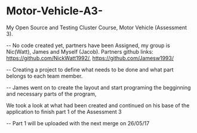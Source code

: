 # Motor-Vehicle-A3-
My Open Source and Testing Cluster Course, Motor Vehicle (Assessment 3).

-- No code created yet, partners have been Assigned, my group is Nic(Watt), James and Myself (Jacob).
  Partners github links: https://github.com/NickWatt1992/, https://github.com/Jamesw1993/

-- Creating a project to define what needs to be done and what part belongs to each team member.

-- James went on to create the layout and start programing the begginning and necessary parts of the program,

We took a look at what had been created and continued on his base of the application to finish part 1 of the Assessment 3

-- Part 1 will be uploaded with the next merge on 26/05/17
